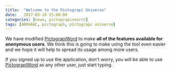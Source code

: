 ```yaml
---
title:  "Welcome to the Pictograpi Universe"
date:   2017-05-18 15:00:00
categories: [news, pictograpisearch]
tags: [ARASAAC, pictograph, pictograpi universe]
---
```

We have modified [PictograpiWord](https://word.pictograpi.com) to make **all of the features available for anonymous users**. We think this is going to make using the tool even easier and we hope it will help to spread its usage among more users.

If you signed up to use the application, don't worry, you will be able to use [PictograpiWord](https://word.pictograpi.com) as any other user, just start typing.
